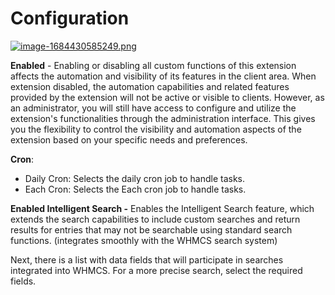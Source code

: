 # Configuration

[![image-1684430585249.png](https://doc.puq.info/uploads/images/gallery/2023-05/scaled-1680-/image-1684430585249.png)](https://doc.puq.info/uploads/images/gallery/2023-05/image-1684430585249.png)

**Enabled** - Enabling or disabling all custom functions of this extension affects the automation and visibility of its features in the client area. When extension disabled, the automation capabilities and related features provided by the extension will not be active or visible to clients. However, as an administrator, you will still have access to configure and utilize the extension's functionalities through the administration interface. This gives you the flexibility to control the visibility and automation aspects of the extension based on your specific needs and preferences.

**Cron**:

- Daily Cron: Selects the daily cron job to handle tasks.
- Each Cron: Selects the Each cron job to handle tasks.

**Enabled Intelligent Search -** Enables the Intelligent Search feature, which extends the search capabilities to include custom searches and return results for entries that may not be searchable using standard search functions. (integrates smoothly with the WHMCS search system)

Next, there is a list with data fields that will participate in searches integrated into WHMCS. For a more precise search, select the required fields.